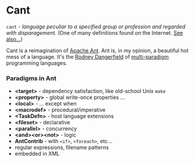 # Cant

`cant` - _language peculiar to a specified group or profession and regarded with disparagement._ (One of many definitions found on the Internet. [See](https://en.wikipedia.org/wiki/Cant_(language)) [also...](https://en.wikipedia.org/wiki/Thieves%27_cant))

Cant is a reimagination of [Apache Ant](https://ant.apache.org/manual/index.html).  Ant is, in my opinion, a beautiful hot mess of a language.  It's the [Rodney Dangerfield](https://en.wikipedia.org/wiki/Rodney_Dangerfield) of [multi-paradigm](https://en.wikipedia.org/wiki/Comparison_of_multi-paradigm_programming_languages) programming languages.

### Paradigms in Ant
* __\<target\>__ - dependency satisfaction, like old-school Unix `make`
* __\<property\>__ - global write-once properties ...
* __\<local\>__ - ... except when
* __\<macrodef\>__ - procedural/imperative
* __\<TaskDefn\>__ - host language extensions
* __\<fileset\>__ - declarative
* __\<parallel\>__ - concurrency
* __\<and\>\<or\>\<not\>__ - logic
* __AntContrib__ - with `<if>`, `<foreach>`, etc...
* regular expressions, filename patterns
* embedded in XML

